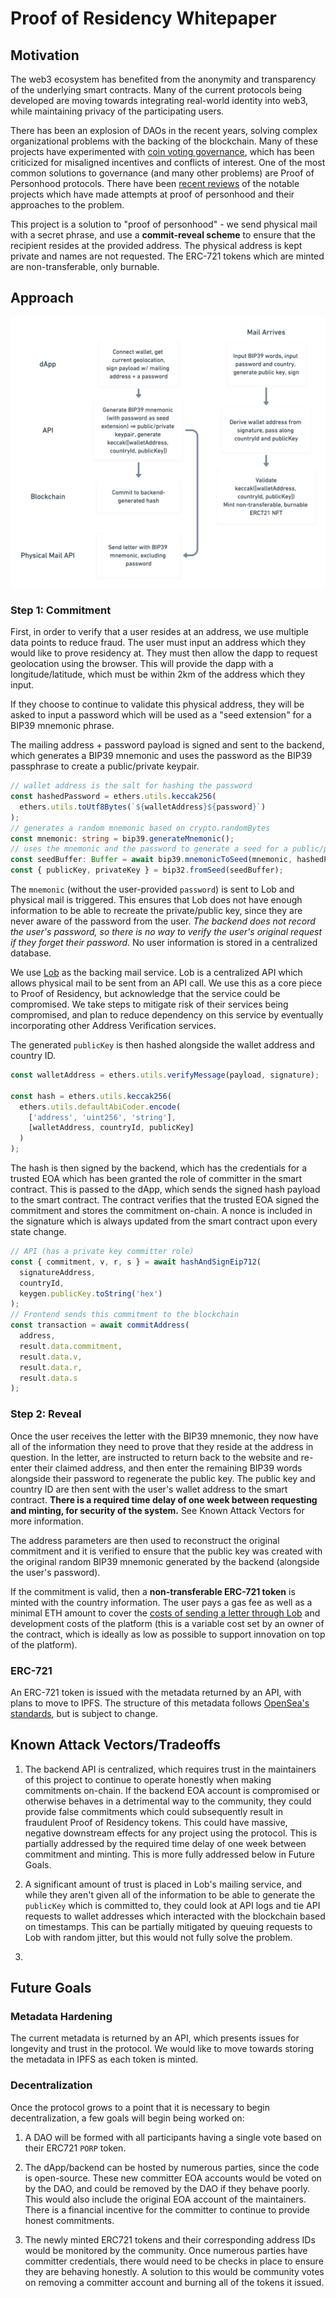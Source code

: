 # Proof of Residency Whitepaper

## Motivation

The web3 ecosystem has benefited from the anonymity and transparency of the underlying smart contracts. Many of the current protocols being developed are moving towards integrating real-world identity into web3, while maintaining privacy of the participating users.

There has been an explosion of DAOs in the recent years, solving complex organizational problems with the backing of the blockchain. Many of these projects have experimented with [coin voting governance](https://vitalik.ca/general/2021/08/16/voting3.html), which has been criticized for misaligned incentives and conflicts of interest. One of the most common solutions to governance (and many other problems) are Proof of Personhood protocols. There have been [recent reviews](https://arxiv.org/abs/2008.05300) of the notable projects which have made attempts at proof of personhood and their approaches to the problem.

This project is a solution to "proof of personhood" - we send physical mail with a secret phrase, and use a **commit-reveal scheme** to ensure that the recipient resides at the provided address. The physical address is kept private and names are not requested. The ERC-721 tokens which are minted are non-transferable, only burnable.

## Approach

![Outline](./outline-whitepaper.png)

### Step 1: Commitment

First, in order to verify that a user resides at an address, we use multiple data points to reduce fraud. The user must input an address which they would like to prove residency at. They must then allow the dapp to request geolocation using the browser. This will provide the dapp with a longitude/latitude, which must be within 2km of the address which they input.

If they choose to continue to validate this physical address, they will be asked to input a password which will be used as a "seed extension" for a BIP39 mnemonic phrase.

The mailing address + password payload is signed and sent to the backend, which generates a BIP39 mnemonic and uses the password as the BIP39 passphrase to create a public/private keypair.

```typescript
// wallet address is the salt for hashing the password
const hashedPassword = ethers.utils.keccak256(
  ethers.utils.toUtf8Bytes(`${walletAddress}${password}`)
);
// generates a random mnemonic based on crypto.randomBytes
const mnemonic: string = bip39.generateMnemonic();
// uses the mnemonic and the password to generate a seed for a public/private key
const seedBuffer: Buffer = await bip39.mnemonicToSeed(mnemonic, hashedPassword);
const { publicKey, privateKey } = bip32.fromSeed(seedBuffer);
```

The `mnemonic` (without the user-provided `password`) is sent to Lob and physical mail is triggered. This ensures that Lob does not have enough information to be able to recreate the private/public key, since they are never aware of the password from the user. _The backend does not record the user's password, so there is no way to verify the user's original request if they forget their password._ No user information is stored in a centralized database.

We use [Lob](https://www.lob.com/) as the backing mail service. Lob is a centralized API which allows physical mail to be sent from an API call. We use this as a core piece to Proof of Residency, but acknowledge that the service could be compromised. We take steps to mitigate risk of their services being compromised, and plan to reduce dependency on this service by eventually incorporating other Address Verification services.

The generated `publicKey` is then hashed alongside the wallet address and country ID.

```typescript
const walletAddress = ethers.utils.verifyMessage(payload, signature);

const hash = ethers.utils.keccak256(
  ethers.utils.defaultAbiCoder.encode(
    ['address', 'uint256', 'string'],
    [walletAddress, countryId, publicKey]
  )
);
```

The hash is then signed by the backend, which has the credentials for a trusted EOA which has been granted the role of committer in the smart contract. This is passed to the dApp, which sends the signed hash payload to the smart contract. The contract verifies that the trusted EOA signed the commitment and stores the commitment on-chain. A nonce is included in the signature which is always updated from the smart contract upon every state change.

```typescript
// API (has a private key committer role)
const { commitment, v, r, s } = await hashAndSignEip712(
  signatureAddress,
  countryId,
  keygen.publicKey.toString('hex')
);
// Frontend sends this commitment to the blockchain
const transaction = await commitAddress(
  address,
  result.data.commitment,
  result.data.v,
  result.data.r,
  result.data.s
);
```

### Step 2: Reveal

Once the user receives the letter with the BIP39 mnemonic, they now have all of the information they need to prove that they reside at the address in question. In the letter, are instructed to return back to the website and re-enter their claimed address, and then enter the remaining BIP39 words alongside their password to regenerate the public key. The public key and country ID are then sent with the user's wallet address to the smart contract. **There is a required time delay of one week between requesting and minting, for security of the system.** See Known Attack Vectors for more information.

The address parameters are then used to reconstruct the original commitment and it is verified to ensure that the public key was created with the original random BIP39 mnemonic generated by the backend (alongside the user's password).

If the commitment is valid, then a **non-transferable ERC-721 token** is minted with the country information. The user pays a gas fee as well as a minimal ETH amount to cover the [costs of sending a letter through Lob](https://www.lob.com/pricing/print-mail) and development costs of the platform (this is a variable cost set by an owner of the contract, which is ideally as low as possible to support innovation on top of the platform).

### ERC-721

An ERC-721 token is issued with the metadata returned by an API, with plans to move to IPFS. The structure of this metadata follows [OpenSea's standards](https://docs.opensea.io/docs/metadata-standards), but is subject to change.

## Known Attack Vectors/Tradeoffs

1. The backend API is centralized, which requires trust in the maintainers of this project to continue to operate honestly when making commitments on-chain. If the backend EOA account is compromised or otherwise behaves in a detrimental way to the community, they could provide false commitments which could subsequently result in fraudulent Proof of Residency tokens. This could have massive, negative downstream effects for any project using the protocol. This is partially addressed by the required time delay of one week between commitment and minting. This is more fully addressed below in Future Goals.

2. A significant amount of trust is placed in Lob's mailing service, and while they aren't given all of the information to be able to generate the `publicKey` which is committed to, they could look at API logs and tie API requests to wallet addresses which interacted with the blockchain based on timestamps. This can be partially mitigated by queuing requests to Lob with random jitter, but this would not fully solve the problem.

3.

## Future Goals

### Metadata Hardening

The current metadata is returned by an API, which presents issues for longevity and trust in the protocol. We would like to move towards storing the metadata in IPFS as each token is minted.

### Decentralization

Once the protocol grows to a point that it is necessary to begin decentralization, a few goals will begin being worked on:

1. A DAO will be formed with all participants having a single vote based on their ERC721 `PORP` token.

2. The dApp/backend can be hosted by numerous parties, since the code is open-source. These new committer EOA accounts would be voted on by the DAO, and could be removed by the DAO if they behave poorly. This would also include the original EOA account of the maintainers. There is a financial incentive for the committer to continue to provide honest commitments.

3. The newly minted ERC721 tokens and their corresponding address IDs would be monitored by the community. Once numerous parties have committer credentials, there would need to be checks in place to ensure they are behaving honestly. A solution to this would be community votes on removing a committer account and burning all of the tokens it issued.
